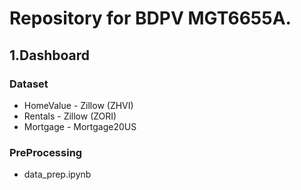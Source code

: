 # Repository for BDPV MGT6655A.

## 1.Dashboard
### Dataset
 * HomeValue - Zillow (ZHVI)
 * Rentals - Zillow (ZORI)
 * Mortgage - Mortgage20US

### PreProcessing
* data_prep.ipynb
